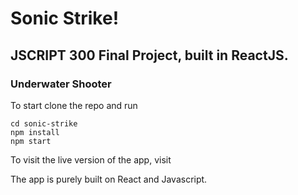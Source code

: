 # Sonic Strike!

## JSCRIPT 300 Final Project, built in ReactJS.

### Underwater Shooter

To start clone the repo and run
```
cd sonic-strike
npm install
npm start
```
To visit the live version of the app, visit 

The app is purely built on React and Javascript.    
